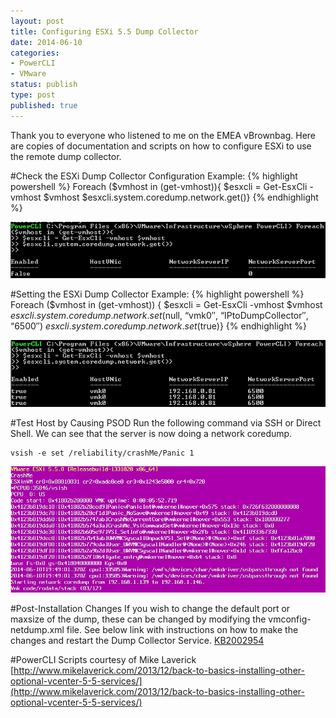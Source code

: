 ```yaml
---
layout: post
title: Configuring ESXi 5.5 Dump Collector
date: 2014-06-10
categories:
- PowerCLI
- VMware
status: publish
type: post
published: true
---
```

Thank you to everyone who listened to me on the EMEA vBrownbag. Here are copies of documentation and scripts on how to configure ESXi to use the remote dump collector.

#Check the ESXi Dump Collector Configuration Example:
{% highlight powershell %}
Foreach ($vmhost in (get-vmhost)){
$esxcli = Get-EsxCli -vmhost $vmhost
$esxcli.system.coredump.network.get()}
{% endhighlight %}

![](/images/screenshot.361.jpg)

#Setting the ESXi Dump Collector Example:
{% highlight powershell %}
Foreach ($vmhost in (get-vmhost)) {
$esxcli = Get-EsxCli -vmhost $vmhost
$esxcli.system.coredump.network.set($null, “vmk0″, “IPtoDumpCollector″, “6500″)
$esxcli.system.coredump.network.set($true)}
{% endhighlight %}

![](/images/screenshot.351.jpg)

#Test Host by Causing PSOD
Run the following command via SSH or Direct Shell. We can see that the server is now doing a network coredump.

```
vsish -e set /reliability/crashMe/Panic 1
```

![](/images/screenshot.391.jpg)

#Post-Installation Changes
If you wish to change the default port or maxsize of the dump, these can be changed by modifying the vmconfig-netdump.xml file. See below link with instructions on how to make the changes and restart the Dump Collector Service.
[KB2002954](http://kb.vmware.com/selfservice/microsites/search.do?language=en_US&cmd=displayKC&externalId=2002954)

#PowerCLI Scripts courtesy of Mike Laverick
[http://www.mikelaverick.com/2013/12/back-to-basics-installing-other-optional-vcenter-5-5-services/](http://www.mikelaverick.com/2013/12/back-to-basics-installing-other-optional-vcenter-5-5-services/)
